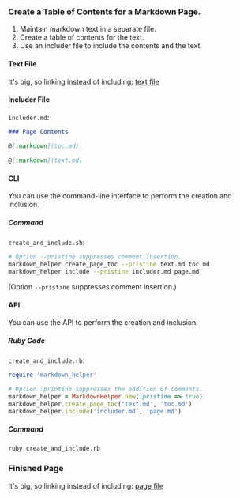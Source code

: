### Create a Table of Contents for a Markdown Page.

1.  Maintain markdown text in a separate file.
2.  Create a table of contents for the text.
3.  Use an includer file to include the contents and the text.

#### Text File

It's big, so linking instead of including:  [text file](text.md)

#### Includer File

```includer.md```:
```markdown
### Page Contents
        
@[:markdown](toc.md)

@[:markdown](text.md)
```

#### CLI

You can use the command-line interface to perform the creation and inclusion.

##### Command

```create_and_include.sh```:
```sh
# Option --pristine suppresses comment insertion.
markdown_helper create_page_toc --pristine text.md toc.md
markdown_helper include --pristine includer.md page.md
```

(Option ```--pristine``` suppresses comment insertion.)

#### API

You can use the API to perform the creation and inclusion.

##### Ruby Code

```create_and_include.rb```:
```ruby
require 'markdown_helper'

# Option :printine suppresses the addition of comments.
markdown_helper = MarkdownHelper.new(:pristine => true)
markdown_helper.create_page_toc('text.md', 'toc.md')
markdown_helper.include('includer.md', 'page.md')
```

##### Command

```sh
ruby create_and_include.rb
```

### Finished Page
            
It's big, so linking instead of including:  [page file](page.md)

